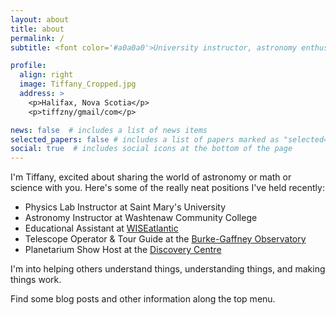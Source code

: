 ```yaml
---
layout: about
title: about
permalink: /
subtitle: <font color='#a0a0a0'>University instructor, astronomy enthusiast, science communicator, dog owner</font>

profile:
  align: right
  image: Tiffany_Cropped.jpg
  address: >
    <p>Halifax, Nova Scotia</p>
    <p>tiffzny/gmail/com</p>

news: false  # includes a list of news items
selected_papers: false # includes a list of papers marked as "selected={true}"
social: true  # includes social icons at the bottom of the page
---
```


I'm Tiffany, excited about sharing the world of astronomy or math or science with you. 
Here's some of the really neat positions I've held recently:
* Physics Lab Instructor at Saint Mary's University
* Astronomy Instructor at Washtenaw Community College
* Educational Assistant at [WISEatlantic](http://wiseatlantic.ca/)
* Telescope Operator & Tour Guide at the [Burke-Gaffney Observatory](https://www.ap.smu.ca/pr/bgo)
* Planetarium Show Host at the [Discovery Centre](https://thediscoverycentre.ca/)

I'm into helping others understand things, understanding things, and making things work.

Find some blog posts and other information along the top menu.